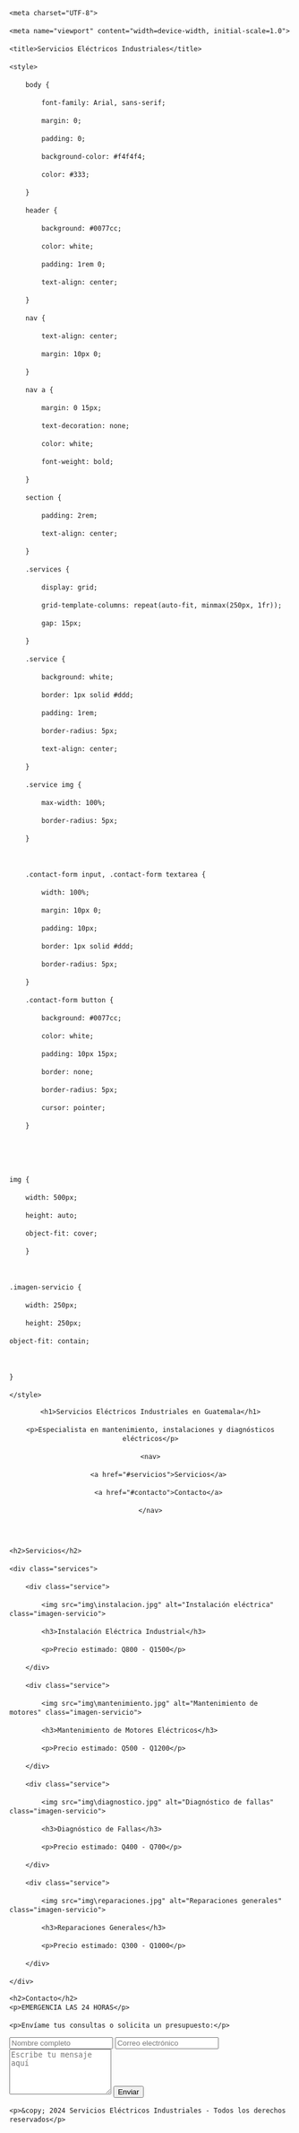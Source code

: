 

<html lang="es">

<head>

    <meta charset="UTF-8">

    <meta name="viewport" content="width=device-width, initial-scale=1.0">

    <title>Servicios Eléctricos Industriales</title>

    <style>

        body {

            font-family: Arial, sans-serif;

            margin: 0;

            padding: 0;

            background-color: #f4f4f4;

            color: #333;

        }

        header {

            background: #0077cc;

            color: white;

            padding: 1rem 0;

            text-align: center;

        }

        nav {

            text-align: center;

            margin: 10px 0;

        }

        nav a {

            margin: 0 15px;

            text-decoration: none;

            color: white;

            font-weight: bold;

        }

        section {

            padding: 2rem;

            text-align: center;

        }

        .services {

            display: grid;

            grid-template-columns: repeat(auto-fit, minmax(250px, 1fr));

            gap: 15px;

        }

        .service {

            background: white;

            border: 1px solid #ddd;

            padding: 1rem;

            border-radius: 5px;

            text-align: center;

        }

        .service img {

            max-width: 100%;

            border-radius: 5px;

        }

        

        .contact-form input, .contact-form textarea {

            width: 100%;

            margin: 10px 0;

            padding: 10px;

            border: 1px solid #ddd;

            border-radius: 5px;

        }

        .contact-form button {

            background: #0077cc;

            color: white;

            padding: 10px 15px;

            border: none;

            border-radius: 5px;

            cursor: pointer;

        }



	

	img {

        width: 500px;

        height: auto;

        object-fit: cover; 

    	}



	.imagen-servicio {

        width: 250px;

        height: 250px;         

	object-fit: contain; 



	}

    </style>

</head>

<body>

<div>

<header>

    <h1>Servicios Eléctricos Industriales en Guatemala</h1>

    <p>Especialista en mantenimiento, instalaciones y diagnósticos eléctricos</p>

    <nav>

        <a href="#servicios">Servicios</a>

        <a href="#contacto">Contacto</a>

    </nav>

</header>



<section id="servicios">

    <h2>Servicios</h2>

    <div class="services">

        <div class="service">

            <img src="img\instalacion.jpg" alt="Instalación eléctrica" class="imagen-servicio">

            <h3>Instalación Eléctrica Industrial</h3>

            <p>Precio estimado: Q800 - Q1500</p>

        </div>

        <div class="service">

            <img src="img\mantenimiento.jpg" alt="Mantenimiento de motores" class="imagen-servicio">

            <h3>Mantenimiento de Motores Eléctricos</h3>

            <p>Precio estimado: Q500 - Q1200</p>

        </div>

        <div class="service">

            <img src="img\diagnostico.jpg" alt="Diagnóstico de fallas" class="imagen-servicio">

            <h3>Diagnóstico de Fallas</h3>

            <p>Precio estimado: Q400 - Q700</p>

        </div>

        <div class="service">

            <img src="img\reparaciones.jpg" alt="Reparaciones generales" class="imagen-servicio">

            <h3>Reparaciones Generales</h3>

            <p>Precio estimado: Q300 - Q1000</p>

        </div>

    </div>

</section>



<section id="contacto">

    <h2>Contacto</h2>
    <p>EMERGENCIA LAS 24 HORAS</p>

    <p>Envíame tus consultas o solicita un presupuesto:</p>

</section>

<form class="contact-form" onsubmit="sendToWhatsApp(event)">
    <input type="text" id="name" placeholder="Nombre completo" required>
    <input type="email" id="email" placeholder="Correo electrónico" required>
    <textarea id="message" placeholder="Escribe tu mensaje aquí" rows="5" required></textarea>
    <button type="submit">Enviar</button>
</form>

<script>
    function sendToWhatsApp(event) {
        event.preventDefault(); // Evita el envío normal del formulario

        // Captura los valores del formulario
        const name = document.getElementById('name').value;
        const email = document.getElementById('email').value;
        const message = document.getElementById('message').value;

        // Define el mensaje fijo
        const phoneNumber = "50256352393"; // Reemplaza con tu número
        const text = `Hola, soy ${name}, mi correo es ${email}. Este es mi mensaje: ${message}`;

        // Genera el enlace de WhatsApp con el mensaje fijo
        const url = `https://wa.me/${phoneNumber}?text=${encodeURIComponent(text)}`;

        // Redirige directamente a WhatsApp
        window.location.href = url;
    }
</script>

<footer>

    <p>&copy; 2024 Servicios Eléctricos Industriales - Todos los derechos reservados</p>

</footer>

</div>
</body>

</html>
